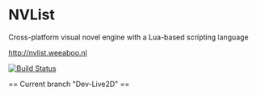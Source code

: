 # NVList
Cross-platform visual novel engine with a Lua-based scripting language

<http://nvlist.weeaboo.nl>

[![Build Status](https://travis-ci.org/anonl/nvlist.svg?branch=master)](https://travis-ci.org/anonl/nvlist)

== Current branch "Dev-Live2D" ==
